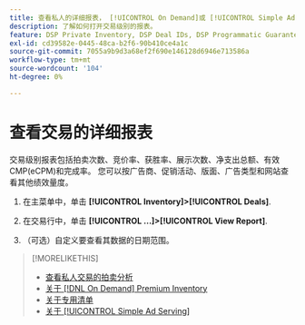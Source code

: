 ```yaml
---
title: 查看私人的详细报表， [!UICONTROL On Demand]或 [!UICONTROL Simple Ad Serving] 交易
description: 了解如何打开交易级别的报表。
feature: DSP Private Inventory, DSP Deal IDs, DSP Programmatic Guaranteed Deals, DSP On Demand Inventory, DSP Simple Ad Serving
exl-id: cd39582e-0445-48ca-b2f6-90b410ce4a1c
source-git-commit: 7055a9b9d3a68ef2f690e146128d6946e713586a
workflow-type: tm+mt
source-wordcount: '104'
ht-degree: 0%

---
```


# 查看交易的详细报表

交易级别报表包括拍卖次数、竞价率、获胜率、展示次数、净支出总额、有效CMP(eCPM)和完成率。 您可以按广告商、促销活动、版面、广告类型和网站查看其他绩效量度。

1. 在主菜单中，单击 **[!UICONTROL Inventory]>[!UICONTROL Deals]**.

1. 在交易行中，单击 **[!UICONTROL ...]>[!UICONTROL View Report]**.

1. （可选）自定义要查看其数据的日期范围。

>[!MORELIKETHIS]
>
>* [查看私人交易的拍卖分析](/help/dsp/inventory/private-deal-auction-insights.md)
>* [关于 [!DNL On Demand] Premium Inventory](on-demand-inventory-about.md)
>* [关于专用清单](private-inventory-about.md)
>* [关于 [!UICONTROL Simple Ad Serving]](simple-deal-about.md)

